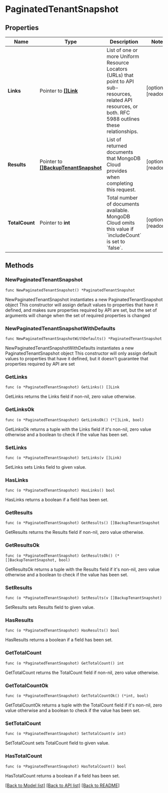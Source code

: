 # PaginatedTenantSnapshot

## Properties

Name | Type | Description | Notes
------------ | ------------- | ------------- | -------------
**Links** | Pointer to [**[]Link**](Link.md) | List of one or more Uniform Resource Locators (URLs) that point to API sub-resources, related API resources, or both. RFC 5988 outlines these relationships. | [optional] [readonly] 
**Results** | Pointer to [**[]BackupTenantSnapshot**](BackupTenantSnapshot.md) | List of returned documents that MongoDB Cloud provides when completing this request. | [optional] [readonly] 
**TotalCount** | Pointer to **int** | Total number of documents available. MongoDB Cloud omits this value if &#x60;includeCount&#x60; is set to &#x60;false&#x60;. | [optional] [readonly] 

## Methods

### NewPaginatedTenantSnapshot

`func NewPaginatedTenantSnapshot() *PaginatedTenantSnapshot`

NewPaginatedTenantSnapshot instantiates a new PaginatedTenantSnapshot object
This constructor will assign default values to properties that have it defined,
and makes sure properties required by API are set, but the set of arguments
will change when the set of required properties is changed

### NewPaginatedTenantSnapshotWithDefaults

`func NewPaginatedTenantSnapshotWithDefaults() *PaginatedTenantSnapshot`

NewPaginatedTenantSnapshotWithDefaults instantiates a new PaginatedTenantSnapshot object
This constructor will only assign default values to properties that have it defined,
but it doesn't guarantee that properties required by API are set

### GetLinks

`func (o *PaginatedTenantSnapshot) GetLinks() []Link`

GetLinks returns the Links field if non-nil, zero value otherwise.

### GetLinksOk

`func (o *PaginatedTenantSnapshot) GetLinksOk() (*[]Link, bool)`

GetLinksOk returns a tuple with the Links field if it's non-nil, zero value otherwise
and a boolean to check if the value has been set.

### SetLinks

`func (o *PaginatedTenantSnapshot) SetLinks(v []Link)`

SetLinks sets Links field to given value.

### HasLinks

`func (o *PaginatedTenantSnapshot) HasLinks() bool`

HasLinks returns a boolean if a field has been set.
### GetResults

`func (o *PaginatedTenantSnapshot) GetResults() []BackupTenantSnapshot`

GetResults returns the Results field if non-nil, zero value otherwise.

### GetResultsOk

`func (o *PaginatedTenantSnapshot) GetResultsOk() (*[]BackupTenantSnapshot, bool)`

GetResultsOk returns a tuple with the Results field if it's non-nil, zero value otherwise
and a boolean to check if the value has been set.

### SetResults

`func (o *PaginatedTenantSnapshot) SetResults(v []BackupTenantSnapshot)`

SetResults sets Results field to given value.

### HasResults

`func (o *PaginatedTenantSnapshot) HasResults() bool`

HasResults returns a boolean if a field has been set.
### GetTotalCount

`func (o *PaginatedTenantSnapshot) GetTotalCount() int`

GetTotalCount returns the TotalCount field if non-nil, zero value otherwise.

### GetTotalCountOk

`func (o *PaginatedTenantSnapshot) GetTotalCountOk() (*int, bool)`

GetTotalCountOk returns a tuple with the TotalCount field if it's non-nil, zero value otherwise
and a boolean to check if the value has been set.

### SetTotalCount

`func (o *PaginatedTenantSnapshot) SetTotalCount(v int)`

SetTotalCount sets TotalCount field to given value.

### HasTotalCount

`func (o *PaginatedTenantSnapshot) HasTotalCount() bool`

HasTotalCount returns a boolean if a field has been set.

[[Back to Model list]](../README.md#documentation-for-models) [[Back to API list]](../README.md#documentation-for-api-endpoints) [[Back to README]](../README.md)


